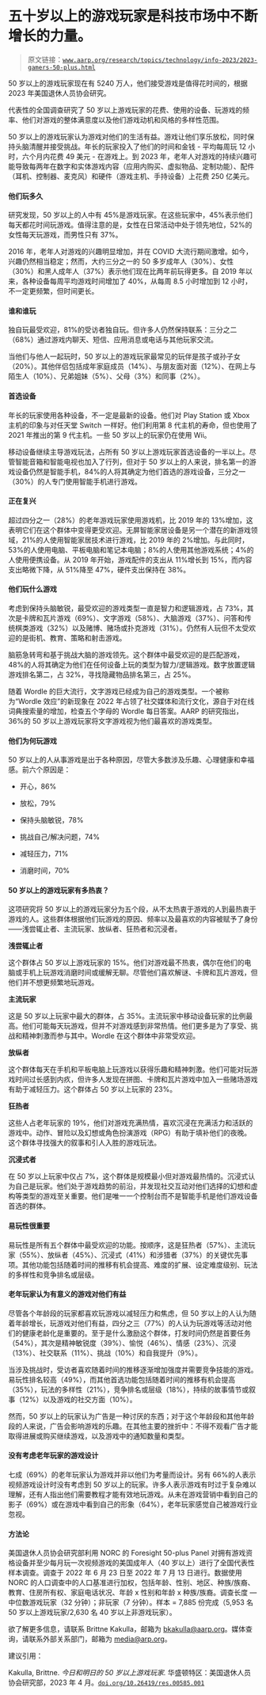 # 五十岁以上的游戏玩家是科技市场中不断增长的力量。

> 原文链接：[`www.aarp.org/research/topics/technology/info-2023/2023-gamers-50-plus.html`](https://www.aarp.org/research/topics/technology/info-2023/2023-gamers-50-plus.html)

50 岁以上的游戏玩家现在有 5240 万人，他们接受游戏是值得花时间的，根据 2023 年美国退休人员协会研究。

代表性的全国调查研究了 50 岁以上游戏玩家的花费、使用的设备、玩游戏的频率、他们对游戏的整体满意度以及他们游戏动机和风格的多样性范围。

50 岁以上的游戏玩家认为游戏对他们的生活有益。游戏让他们享乐放松，同时保持头脑清醒并接受挑战。年长的玩家投入了他们的时间和金钱 - 平均每周玩 12 小时，六个月内花费 49 美元 - 在游戏上。到 2023 年，老年人对游戏的持续兴趣可能导致每两年在数字和实体游戏内容（应用内购买、虚拟物品、定制功能）、配件（耳机、控制器、麦克风）和硬件（游戏主机、手持设备）上花费 250 亿美元。

#### 他们玩多久

研究发现，50 岁以上的人中有 45%是游戏玩家。在这些玩家中，45%表示他们每天都花时间玩游戏。值得注意的是，女性在日常活动中处于领先地位，52%的女性每天玩游戏，而男性只有 37%。

2016 年，老年人对游戏的兴趣明显增加，并在 COVID 大流行期间激增。如今，兴趣仍然相当稳定；然而，大约三分之一的 50 多岁成年人（30%）、女性（30%）和黑人成年人（37%）表示他们现在比两年前玩得更多。自 2019 年以来，各种设备每周平均游戏时间增加了 40%，从每周 8.5 小时增加到 12 小时，不一定更频繁，但时间更长。

#### 谁和谁玩

独自玩最受欢迎，81%的受访者独自玩。但许多人仍然保持联系：三分之二（68%）通过游戏内聊天、短信、应用消息或电话与其他玩家交流。

当他们与他人一起玩时，50 岁以上的游戏玩家最常见的玩伴是孩子或孙子女（20%）。其他伴侣包括成年家庭成员（14%）、与朋友面对面（12%）、在网上与陌生人（10%）、兄弟姐妹（5%）、父母（3%）和同事（2%）。

#### 首选设备

年长的玩家使用各种设备，不一定是最新的设备。他们对 Play Station 或 Xbox 主机的印象与对任天堂 Switch 一样好。他们利用第 8 代主机的寿命，但也使用了 2021 年推出的第 9 代主机。一些 50 岁以上的玩家仍在使用 Wii。

移动设备继续主导游戏玩法，占所有 50 岁以上游戏玩家首选设备的一半以上。尽管智能音箱和智能电视也加入了行列，但对于 50 岁以上的人来说，排名第一的游戏设备仍然是智能手机，84%的人将其确定为他们首选的游戏设备，三分之一（30%）的人专门使用智能手机进行游戏。

#### 正在复兴

超过四分之一（28%）的老年游戏玩家使用游戏机，比 2019 年的 13%增加，这表明它们在这个群体中变得更受欢迎。无屏智能家居设备是另一个潜在的新游戏领域，21%的人使用智能家居技术进行游戏，比 2019 年的 2%增加。与此同时，53%的人使用电脑、平板电脑和笔记本电脑；8%的人使用其他游戏系统；4%的人使用便携设备。从 2019 年开始，游戏配件的支出从 11%增长到 15%，而内容支出略微下降，从 51%降至 47%，硬件支出保持在 38%。

#### 他们玩什么游戏

考虑到保持头脑敏锐，最受欢迎的游戏类型一直是智力和逻辑游戏，占 73%，其次是卡牌和瓦片游戏（69%）、文字游戏（58%）、大脑游戏（37%）、问答和传统棋类游戏（32%）以及赌博、赌场或扑克游戏（31%）。仍然有人玩但不太受欢迎的是街机、教育、策略和射击游戏。

脑筋急转弯和基于挑战大脑的游戏领先。这个群体中最受欢迎的是匹配游戏，48%的人将其确定为他们在任何设备上玩的类型为智力/逻辑游戏。数字放置逻辑游戏排名第二，占 32%，寻找隐藏物品排名第三，占 25%。

随着 Wordle 的巨大流行，文字游戏已经成为自己的游戏类型。一个被称为“Wordle 效应”的新现象在 2022 年占领了社交媒体和流行文化，源自于对在线词典搜索量的增加，检查五个字母的 Wordle 每日答案。AARP 的研究指出，36%的 50 岁以上游戏玩家将文字游戏视为他们最喜欢的游戏类型。

#### 他们为何玩游戏

50 岁以上的人从事游戏是出于各种原因，尽管大多数涉及乐趣、心理健康和幸福感。前六个原因是：

+   开心，86%

+   放松，79%

+   保持头脑敏锐，78%

+   挑战自己/解决问题，74%

+   减轻压力，71%

+   消磨时间，70%

#### 50 岁以上的游戏玩家有多热衷？

这项研究将 50 岁以上的游戏玩家分为五个段，从不太热衷于游戏的人到最热衷于游戏的人。这些群体根据他们玩游戏的原因、频率以及最喜欢的内容被赋予了身份——浅尝辄止者、主流玩家、放纵者、狂热者和沉浸者。

**浅尝辄止者**

这个群体占 50 岁以上游戏玩家的 15%。他们对游戏最不热衷，偶尔在他们的电脑或手机上玩游戏消磨时间或缓解无聊。尽管他们喜欢解谜、卡牌和瓦片游戏，但他们并不想更频繁地玩游戏。

**主流玩家**

这是 50 岁以上玩家中最大的群体，占 35%。主流玩家中移动设备玩家的比例最高。他们可能每天玩游戏，但并不对游戏感到非常热情。他们更多是为了享受、挑战和精神刺激而参与其中。Wordle 在这个群体中非常受欢迎。

**放纵者**

这个群体每天在手机和平板电脑上玩游戏以获得乐趣和精神刺激。他们可能对玩游戏时间过长感到内疚，但许多人发现在拼图、卡牌和瓦片游戏中加入一些赌场游戏有助于减轻压力。这个群体占 50 岁以上玩家的 23%。

**狂热者**

这些人占老年玩家的 19%，他们对游戏充满热情，喜欢沉浸在充满活力和活跃的游戏中。动作、冒险以及幻想或角色扮演游戏（RPG）有助于填补他们的夜晚。这个群体寻找强大的叙事和引人入胜的游戏玩法。

**沉浸式者**

在 50 岁以上玩家中仅占 7%，这个群体是规模最小但对游戏最热情的。沉浸式认为自己是玩家。他们处于游戏趋势的前沿，并发现社交互动对他们选择的幻想和虚构等类型的游戏至关重要。他们是唯一一个控制台而不是智能手机是他们游戏设备首选的群体。

#### **易玩性很重要**

易玩性是所有五个群体中最受欢迎的功能。按顺序，这是狂热者（57%）、主流玩家（55%）、放纵者（45%）、沉浸式（41%）和涉猎者（37%）的关键优先事项。其他功能包括随着时间的推移有机会提高、难度的扩展、设定难度级别、玩法的多样性和竞争排名或层级。

#### 老年玩家认为有意义的游戏对他们有益

尽管各个年龄段的玩家都喜欢玩游戏以减轻压力和焦虑，但 50 岁以上的人认为随着年龄增长，玩游戏对他们有益，四分之三（77%）的人认为玩游戏等活动对他们的健康老龄化是重要的。至于是什么激励这个群体，打发时间仍然是首要任务（54%），其次是精神敏锐度（39%）、愉悦（46%）、情感（23%）、沉浸（13%）、社交联系（11%）、挑战（10%）和自我提升（9%）。

当涉及挑战时，受访者喜欢随着时间的推移逐渐增加强度并需要竞争技能的游戏。易玩性排名较高（49%），而其他首选功能包括随着时间的推移有机会提高（35%），玩法的多样性（21%），竞争排名或层级（18%），持续的故事情节或叙事（12%）以及游戏的社交方面（10%）。

然而，50 岁以上的玩家认为广告是一种讨厌的东西；对于这个年龄段和其他年龄段的人来说，广告会影响游戏的乐趣。在其他主要的挫折中：不得不观看广告才能取得进展或购买继续游戏，以及游戏中的通知数量和类型。

#### 没有考虑老年玩家的游戏设计

七成（69%）的老年玩家认为游戏并非以他们为考量而设计。另有 66%的人表示视频游戏设计时没有考虑到 50 岁以上的玩家。许多人表示游戏有时过于复杂难以理解，还有人指出他们需要教程才能有效地玩游戏。从未在游戏营销中看到自己的影子（69%）或在游戏中看到自己的形象（64%），老年玩家感觉自己被游戏行业忽视。

#### 方法论

美国退休人员协会研究部利用 NORC 的 Foresight 50-plus Panel 对拥有游戏资格设备并至少每月玩一次视频游戏的美国成年人（40 岁以上）进行了全国代表性样本调查。调查于 2022 年 6 月 23 日至 2022 年 7 月 13 日进行。数据使用 NORC 的人口调查中的人口基准进行加权，包括年龄、性别、地区、种族/族裔、教育、住房所有权、家庭电话状况、年龄 x 性别和年龄 x 种族/族裔。调查长度 — 中位数游戏玩家（32 分钟）；非玩家（7 分钟）。样本 = 7,885 份完成（5,953 名 50 岁以上游戏玩家/2,630 名 40 岁以上非游戏玩家）。

欲了解更多信息，请联系 Brittne Kakulla，邮箱为 bkakulla@aarp.org。媒体查询，请联系外部关系部门，邮箱为 media@arp.org。

建议引用：

Kakulla, Brittne. *今日和明日的 50 岁以上游戏玩家.* 华盛顿特区：美国退休人员协会研究部，2023 年 4 月。[`doi.org/10.26419/res.00585.001`](https://doi.org/10.26419/res.00585.001)
